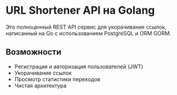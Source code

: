# URL Shortener API на Golang

Это полноценный REST API сервис для укорачивания ссылок, написанный на Go с использованием PostgreSQL и ORM GORM. 

## Возможности

- Регистрация и авторизация пользователей (JWT)
- Укорачивание ссылок
- Просмотр статистики переходов
- Чистая архитектура
